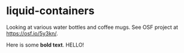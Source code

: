 # liquid-containers
Looking at various water bottles and coffee mugs. See OSF project at https://osf.io/5y3kn/.

Here is some **bold text**. 
HELLO!
